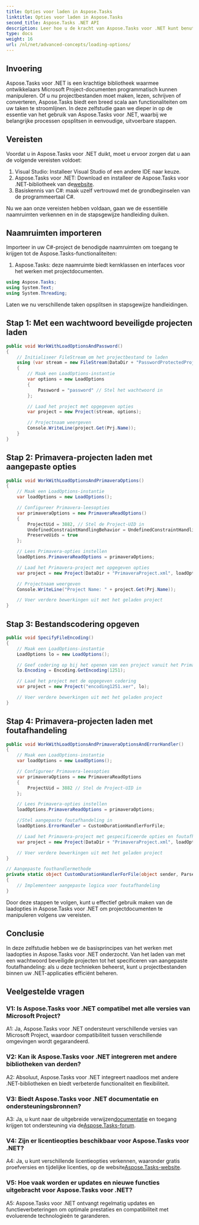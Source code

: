 ```yaml
---
title: Opties voor laden in Aspose.Tasks
linktitle: Opties voor laden in Aspose.Tasks
second_title: Aspose.Tasks .NET API
description: Leer hoe u de kracht van Aspose.Tasks voor .NET kunt benutten om Microsoft Project-documenten efficiënt te beheren met stapsgewijze begeleiding.
type: docs
weight: 16
url: /nl/net/advanced-concepts/loading-options/
---
```

## Invoering

Aspose.Tasks voor .NET is een krachtige bibliotheek waarmee ontwikkelaars Microsoft Project-documenten programmatisch kunnen manipuleren. Of u nu projectbestanden moet maken, lezen, schrijven of converteren, Aspose.Tasks biedt een breed scala aan functionaliteiten om uw taken te stroomlijnen. In deze zelfstudie gaan we dieper in op de essentie van het gebruik van Aspose.Tasks voor .NET, waarbij we belangrijke processen opsplitsen in eenvoudige, uitvoerbare stappen.

## Vereisten

Voordat u in Aspose.Tasks voor .NET duikt, moet u ervoor zorgen dat u aan de volgende vereisten voldoet:

1. Visual Studio: Installeer Visual Studio of een andere IDE naar keuze.
2.  Aspose.Tasks voor .NET: Download en installeer de Aspose.Tasks voor .NET-bibliotheek van de[website](https://releases.aspose.com/tasks/net/).
3. Basiskennis van C#: maak uzelf vertrouwd met de grondbeginselen van de programmeertaal C#.

Nu we aan onze vereisten hebben voldaan, gaan we de essentiële naamruimten verkennen en in de stapsgewijze handleiding duiken.

## Naamruimten importeren

Importeer in uw C#-project de benodigde naamruimten om toegang te krijgen tot de Aspose.Tasks-functionaliteiten:

1. Aspose.Tasks: deze naamruimte biedt kernklassen en interfaces voor het werken met projectdocumenten.

```csharp
using Aspose.Tasks;
using System.Text;
using System.Threading;
```

Laten we nu verschillende taken opsplitsen in stapsgewijze handleidingen.

## Stap 1: Met een wachtwoord beveiligde projecten laden

```csharp
public void WorkWithLoadOptionsAndPassword()
{
    // Initialiseer FileStream om het projectbestand te laden
    using (var stream = new FileStream(DataDir + "PasswordProtectedProject.mpp", FileMode.Open))
    {
        // Maak een LoadOptions-instantie
        var options = new LoadOptions
        {
            Password = "password" // Stel het wachtwoord in
        };

        // Laad het project met opgegeven opties
        var project = new Project(stream, options);

        // Projectnaam weergeven
        Console.WriteLine(project.Get(Prj.Name));
    }
}
```

## Stap 2: Primavera-projecten laden met aangepaste opties

```csharp
public void WorkWithLoadOptionsAndPrimaveraOptions()
{
    // Maak een LoadOptions-instantie
    var loadOptions = new LoadOptions();

    // Configureer Primavera-leesopties
    var primaveraOptions = new PrimaveraReadOptions()
    {
        ProjectUid = 3882, // Stel de Project-UID in
        UndefinedConstraintHandlingBehavior = UndefinedConstraintHandlingBehavior.None,
        PreserveUids = true
    };

    // Lees Primavera-opties instellen
    loadOptions.PrimaveraReadOptions = primaveraOptions;

    // Laad het Primavera-project met opgegeven opties
    var project = new Project(DataDir + "PrimaveraProject.xml", loadOptions);

    // Projectnaam weergeven
    Console.WriteLine("Project Name: " + project.Get(Prj.Name));

    // Voer verdere bewerkingen uit met het geladen project
}
```

## Stap 3: Bestandscodering opgeven

```csharp
public void SpecifyFileEncoding()
{
    // Maak een LoadOptions-instantie
    LoadOptions lo = new LoadOptions();

    // Geef codering op bij het openen van een project vanuit het Primavera XER-bestand
    lo.Encoding = Encoding.GetEncoding(1251);

    // Laad het project met de opgegeven codering
    var project = new Project("encoding1251.xer", lo);

    // Voer verdere bewerkingen uit met het geladen project
}
```

## Stap 4: Primavera-projecten laden met foutafhandeling

```csharp
public void WorkWithLoadOptionsAndPrimaveraOptionsAndErrorHandler()
{
    // Maak een LoadOptions-instantie
    var loadOptions = new LoadOptions();

    // Configureer Primavera-leesopties
    var primaveraOptions = new PrimaveraReadOptions
    {
        ProjectUid = 3882 // Stel de Project-UID in
    };

    // Lees Primavera-opties instellen
    loadOptions.PrimaveraReadOptions = primaveraOptions;

    //Stel aangepaste foutafhandeling in
    loadOptions.ErrorHandler = CustomDurationHandlerForFile;

    // Laad het Primavera-project met gespecificeerde opties en foutafhandeling
    var project = new Project(DataDir + "PrimaveraProject.xml", loadOptions);

    // Voer verdere bewerkingen uit met het geladen project
}

// Aangepaste fouthandlermethode
private static object CustomDurationHandlerForFile(object sender, ParseErrorArgs args)
{
    // Implementeer aangepaste logica voor foutafhandeling
}
```

Door deze stappen te volgen, kunt u effectief gebruik maken van de laadopties in Aspose.Tasks voor .NET om projectdocumenten te manipuleren volgens uw vereisten.

## Conclusie

In deze zelfstudie hebben we de basisprincipes van het werken met laadopties in Aspose.Tasks voor .NET onderzocht. Van het laden van met een wachtwoord beveiligde projecten tot het specificeren van aangepaste foutafhandeling: als u deze technieken beheerst, kunt u projectbestanden binnen uw .NET-applicaties efficiënt beheren.

## Veelgestelde vragen

### V1: Is Aspose.Tasks voor .NET compatibel met alle versies van Microsoft Project?

A1: Ja, Aspose.Tasks voor .NET ondersteunt verschillende versies van Microsoft Project, waardoor compatibiliteit tussen verschillende omgevingen wordt gegarandeerd.

### V2: Kan ik Aspose.Tasks voor .NET integreren met andere bibliotheken van derden?

A2: Absoluut, Aspose.Tasks voor .NET integreert naadloos met andere .NET-bibliotheken en biedt verbeterde functionaliteit en flexibiliteit.

### V3: Biedt Aspose.Tasks voor .NET documentatie en ondersteuningsbronnen?

 A3: Ja, u kunt naar de uitgebreide verwijzen[documentatie](https://reference.aspose.com/tasks/net/) en toegang krijgen tot ondersteuning via de[Aspose.Tasks-forum](https://forum.aspose.com/c/tasks/15).

### V4: Zijn er licentieopties beschikbaar voor Aspose.Tasks voor .NET?

 A4: Ja, u kunt verschillende licentieopties verkennen, waaronder gratis proefversies en tijdelijke licenties, op de website[Aspose.Tasks-website](https://purchase.aspose.com/buy).

### V5: Hoe vaak worden er updates en nieuwe functies uitgebracht voor Aspose.Tasks voor .NET?

A5: Aspose.Tasks voor .NET ontvangt regelmatig updates en functieverbeteringen om optimale prestaties en compatibiliteit met evoluerende technologieën te garanderen.